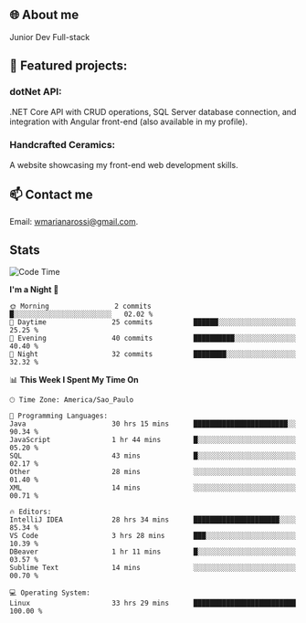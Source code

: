 ## 🌐 About me
Junior Dev 
Full-stack

## 🔧 Featured projects:
### dotNet API: 
.NET Core API with CRUD operations, SQL Server database connection, and integration with Angular front-end (also available in my profile).
### Handcrafted Ceramics: 
A website showcasing my front-end web development skills.

## 📫 Contact me
Email: [wmarianarossi@gmail.com](mailto:wmarianarossi@gmail.com).

## Stats

<!--START_SECTION:waka-->
![Code Time](http://img.shields.io/badge/Code%20Time-38%20hrs%2030%20mins-blue)

**I'm a Night 🦉** 

```text
🌞 Morning                2 commits           █░░░░░░░░░░░░░░░░░░░░░░░░   02.02 % 
🌆 Daytime                25 commits          ██████░░░░░░░░░░░░░░░░░░░   25.25 % 
🌃 Evening                40 commits          ██████████░░░░░░░░░░░░░░░   40.40 % 
🌙 Night                  32 commits          ████████░░░░░░░░░░░░░░░░░   32.32 % 
```


📊 **This Week I Spent My Time On** 

```text
🕑︎ Time Zone: America/Sao_Paulo

💬 Programming Languages: 
Java                     30 hrs 15 mins      ███████████████████████░░   90.34 % 
JavaScript               1 hr 44 mins        █░░░░░░░░░░░░░░░░░░░░░░░░   05.20 % 
SQL                      43 mins             █░░░░░░░░░░░░░░░░░░░░░░░░   02.17 % 
Other                    28 mins             ░░░░░░░░░░░░░░░░░░░░░░░░░   01.40 % 
XML                      14 mins             ░░░░░░░░░░░░░░░░░░░░░░░░░   00.71 % 

🔥 Editors: 
IntelliJ IDEA            28 hrs 34 mins      █████████████████████░░░░   85.34 % 
VS Code                  3 hrs 28 mins       ███░░░░░░░░░░░░░░░░░░░░░░   10.39 % 
DBeaver                  1 hr 11 mins        █░░░░░░░░░░░░░░░░░░░░░░░░   03.57 % 
Sublime Text             14 mins             ░░░░░░░░░░░░░░░░░░░░░░░░░   00.70 % 

💻 Operating System: 
Linux                    33 hrs 29 mins      █████████████████████████   100.00 % 
```


<!--END_SECTION:waka-->

